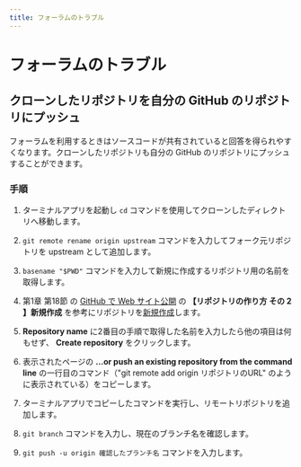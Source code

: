 ```yaml
---
title: フォーラムのトラブル
---
```


# フォーラムのトラブル

## クローンしたリポジトリを自分の GitHub のリポジトリにプッシュ

フォーラムを利用するときはソースコードが共有されていると回答を得られやすくなります。クローンしたリポジトリも自分の GitHub のリポジトリにプッシュすることができます。

### 手順

1. ターミナルアプリを起動し `cd` コマンドを使用してクローンしたディレクトリへ移動します。

1. `git remote rename origin upstream` コマンドを入力してフォーク元リポジトリを upstream として追加します。

1. `basename "$PWD"` コマンドを入力して新規に作成するリポジトリ用の名前を取得します。

1. 第1章 第18節 の [GitHub で Web サイト公開](https://www.nnn.ed.nico/contents/guides/5198) の **【リポジトリの作り方 その 2 】新規作成** を参考にリポジトリを[新規作成](https://github.com/new)します。

1. **Repository name** に2番目の手順で取得した名前を入力したら他の項目は何もせず、 **Create repository** をクリックします。

1. 表示されたページの **…or push an existing repository from the command line** の一行目のコマンド（"git remote add origin リポジトリのURL" のように表示されている）をコピーします。

1. ターミナルアプリでコピーしたコマンドを実行し、リモートリポジトリを追加します。

1. `git branch` コマンドを入力し、現在のブランチ名を確認します。

1. `git push -u origin 確認したブランチ名` コマンドを入力します。

